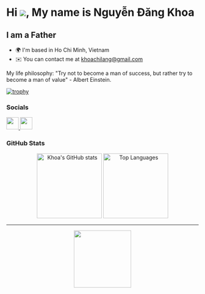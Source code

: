 # Hi ![](https://user-images.githubusercontent.com/18350557/176309783-0785949b-9127-417c-8b55-ab5a4333674e.gif), My name is **Nguyễn Đăng Khoa**

## I am a Father

- 🌍 I'm based in Ho Chi Minh, Vietnam
- ✉️ You can contact me at [khoachilang@gmail.com](mailto:khoachilang@gmail.com)

My life philosophy: "Try not to become a man of success, but rather try to become a man of value" - Albert Einstein.

[![trophy](https://trophygh.kolioaris.xyz/?username=ndkhoa&rank=SSS,SS,S,AAA,AA,A,SECRET)](https://github.com/ryo-ma/github-profile-trophy)

### Socials

<p align="left">
  <a href="https://www.github.com/ndkhoa" target="_blank" rel="noreferrer">
    <picture>
      <source media="(prefers-color-scheme: dark)" srcset="https://raw.githubusercontent.com/danielcranney/readme-generator/main/public/icons/socials/github-dark.svg" />
      <source media="(prefers-color-scheme: light)" srcset="https://raw.githubusercontent.com/danielcranney/readme-generator/main/public/icons/socials/github.svg" />
      <img src="https://raw.githubusercontent.com/danielcranney/readme-generator/main/public/icons/socials/github.svg" width="32" height="32" />
    </picture>
  </a>
  <a href="https://www.linkedin.com/in/khoachilang" target="_blank" rel="noreferrer">
    <picture>
      <source media="(prefers-color-scheme: dark)" srcset="https://raw.githubusercontent.com/danielcranney/readme-generator/main/public/icons/socials/linkedin-dark.svg" />
      <source media="(prefers-color-scheme: light)" srcset="https://raw.githubusercontent.com/danielcranney/readme-generator/main/public/icons/socials/linkedin.svg" />
      <img src="https://raw.githubusercontent.com/danielcranney/readme-generator/main/public/icons/socials/linkedin.svg" width="32" height="32" />
    </picture>
  </a>
</p>

### GitHub Stats

<div align="center">
  <img src="https://github-readme-stats-one-khaki-25.vercel.app/api?username=ndkhoa&show_icons=true&include_all_commits=true&theme=transparent&hide_border=true" alt="Khoa's GitHub stats" height="170"/>
  <img src="https://github-readme-stats-one-khaki-25.vercel.app/api/top-langs/?username=ndkhoa&layout=compact&theme=transparent&hide_border=true" alt="Top Languages" height="170"/>
</div>

<hr>
<div align="center">
  <img src="https://komarev.com/ghpvc/?username=ndkhoa&style=for-the-badge&color=orange" width="150" />
</div>
